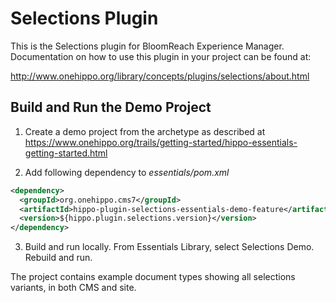 # Selections Plugin

This is the Selections plugin for BloomReach Experience Manager. 
Documentation on how to use this plugin in your project can be found at:

  http://www.onehippo.org/library/concepts/plugins/selections/about.html

## Build and Run the Demo Project

1. Create a demo project from the archetype as described at https://www.onehippo.org/trails/getting-started/hippo-essentials-getting-started.html
 
2. Add following dependency to *essentials/pom.xml*
```xml
<dependency>
  <groupId>org.onehippo.cms7</groupId>
  <artifactId>hippo-plugin-selections-essentials-demo-feature</artifactId>
  <version>${hippo.plugin.selections.version}</version>     
</dependency>
```

3. Build and run locally.
From Essentials Library, select Selections Demo. Rebuild and run.
 
The project contains example document types showing all selections variants, in both CMS and site.
